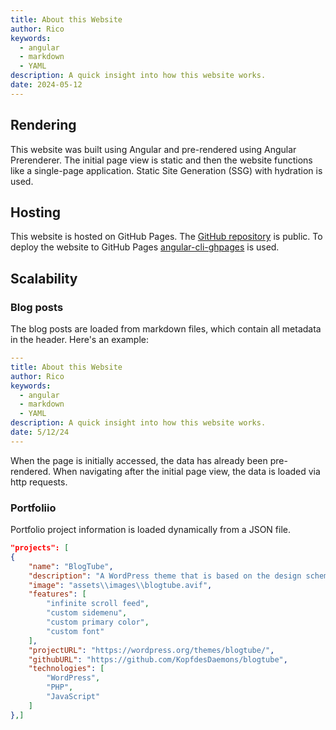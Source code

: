 ```yaml
---
title: About this Website
author: Rico
keywords:
  - angular
  - markdown
  - YAML
description: A quick insight into how this website works.
date: 2024-05-12
---
```


## Rendering

This website was built using Angular and pre-rendered using Angular Prerenderer.
The initial page view is static and then the website functions like a single-page application.
Static Site Generation (SSG) with hydration is used.

## Hosting

This website is hosted on GitHub Pages.
The [GitHub repository](https://github.com/KopfdesDaemons/ricoswebsite.com) is public.
To deploy the website to GitHub Pages [angular-cli-ghpages](https://github.com/angular-schule/angular-cli-ghpages) is used.

## Scalability

### Blog posts

The blog posts are loaded from markdown files, which contain all metadata in the header. Here's an example:

```yaml
---
title: About this Website
author: Rico
keywords:
  - angular
  - markdown
  - YAML
description: A quick insight into how this website works.
date: 5/12/24
---
```

When the page is initially accessed, the data has already been pre-rendered. When navigating after the initial page view, the data is loaded via http requests.

### Portfoliio

Portfolio project information is loaded dynamically from a JSON file.

```json
"projects": [
{
    "name": "BlogTube",
    "description": "A WordPress theme that is based on the design scheme of YouTube",
    "image": "assets\\images\\blogtube.avif",
    "features": [
        "infinite scroll feed",
        "custom sidemenu",
        "custom primary color",
        "custom font"
    ],
    "projectURL": "https://wordpress.org/themes/blogtube/",
    "githubURL": "https://github.com/KopfdesDaemons/blogtube",
    "technologies": [
        "WordPress",
        "PHP",
        "JavaScript"
    ]
},]
```
